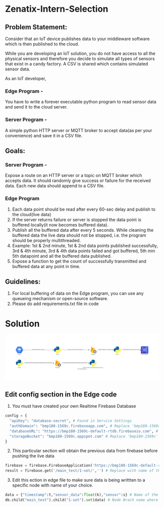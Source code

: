 # Zenatix-Intern-Selection

## Problem Statement:

Consider that an IoT device publishes data to your middleware software which is then published to the cloud.

While you are developing an IoT solution, you do not have access to all the physical sensors and therefore you decide to simulate all types of sensors that exist in a candy factory. A CSV is shared which contains simulated sensor data.

As an IoT developer, 

### Edge Program - 
You have to write a forever executable python program to read sensor data and send it to the cloud server.
### Server Program - 
A simple python HTTP server or MQTT broker to accept data(as per your convenience) and save it in a CSV file.

## Goals:

### Server Program - 
Expose a route on an HTTP server or a topic on MQTT broker which accepts data. It should randomly give success or failure for the received data. Each new data should append to a CSV file.<br>

### Edge Program
1. Each data point should be read after every 60-sec delay and publish to the cloud(live data)
2. If the server returns failure or server is stopped the data point is buffered locally(it now becomes buffered data). 
3. Publish all the buffered data after every 5 seconds. While cleaning the buffered data the live data should not be stopped, i.e. the program should be properly multithreaded.
4. Example: 1st & 2nd minute, 1st & 2nd data points published successfully, 3rd & 4th minute, 3rd & 4th data points failed and got buffered, 5th min 5th datapoint and all the buffered data published.
5. Expose a function to get the count of successfully transmitted and buffered data at any point in time.


## Guidelines:

1. For local buffering of data on the Edge program, you can use any queueing mechanism or open-source software.
2. Please do add requirements.txt file in code

# Solution
!['IoT Architecture'](https://github.com/amandewatnitrr/zenatix-intern-selection/blob/main/iot_architecture.png)

## Edit config section in the Edge code

1. You must have created your own Realtime Firebase Database

```Python
config = {
  "apiKey": "database-secret", # Found in Service Settings
  "authDomain": "bmp180-1569c.firebaseapp.com", # Replace 'bmp180-1569c' with your database id
  "databaseURL": "https://bmp180-1569c-default-rtdb.firebaseio.com", # Create a relational database and replace the link here
  "storageBucket": "bmp180-1569c.appspot.com" # Replace 'bmp180-1569c' with your database id
}
```
2. This particular section will obtain the previous data from firebase before pushing the live data

```Python
firebase = firebase.FirebaseApplication('https://bmp180-1569c-default-rtdb.firebaseio.com', None) # Replace with the Relational Database link here
result = firebase.get('/main_test/1-set/','') # Replace with name of the branch node where you are storing the data
```
3. Edit this ection in edge file to make sure data is being writtten to a specific node with name of your choice.
```Python
data = {"timestamp":t,"sensor_data":float(k),"sensor":s} # Name of the nodes respective to variable 
db.child("main_test").child("1-set").set(data) # Node Brach name where data is being pushed
```
